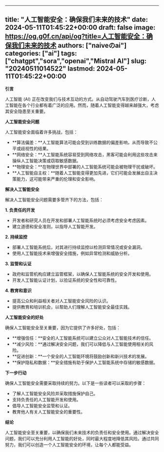 
---
title: "人工智能安全：确保我们未来的技术"
date: 2024-05-11T01:45:22+00:00
draft: false
image: https://og.g0f.cn/api/og?title=人工智能安全：确保我们未来的技术
authors: ["naiveのai"]
categories: ["ai"]
tags: ["chatgpt","sora","openai","Mistral AI"]
slug: "20240511014522"
lastmod: 2024-05-11T01:45:22+00:00
---
**引言**

人工智能 (AI) 正在改变我们与技术互动的方式。从自动驾驶汽车到医疗诊断，人工智能在各个行业都有着广泛的应用。然而，随着人工智能变得越来越强大，考虑其安全隐患至关重要。

**人工智能安全问题**

人工智能安全面临着许多挑战，包括：

* **算法偏差：**人工智能算法可能会受到训练数据的偏差影响，从而导致不公平或歧视性的结果。
* **网络安全：**人工智能系统容易受到网络攻击，黑客可能会利用这些攻击来操纵人工智能决策或窃取敏感数据。
* **物理安全：**在物理世界中部署的人工智能系统可能会被物理干扰或破坏。
* **人工智能自主权：**随着人工智能变得更加先进，它们可能会发展出自主决策能力，这可能带来严重的伦理和安全影响。

**解决人工智能安全**

解决人工智能安全问题需要多管齐下的方法，包括：

**1. 负责任的开发**

* 开发者和研究人员在开发和部署人工智能系统时必须考虑安全考虑因素。
* 建立道德和安全准则，以指导人工智能开发。

**2. 持续监控**

* 部署人工智能系统后，对其进行持续监控以检测异常情况或安全漏洞。
* 使用人工智能技术来增强安全措施，例如异常检测和威胁分析。

**3. 监管和认证**

* 政府和监管机构应建立监管框架，以确保人工智能系统的安全开发和使用。
* 开发人工智能认证计划，以验证系统的安全性和可靠性。

**4. 教育和意识**

* 提高公众和利益相关者对人工智能安全风险的认识。
* 提供教育和培训机会，以帮助人们理解人工智能安全最佳实践。

**人工智能安全的好处**

确保人工智能安全至关重要，因为它提供了许多好处，包括：

* **增强信任：**安全的人工智能系统可以建立公众对人工智能技术的信任。
* **减少风险：**通过解决安全问题，我们可以降低与人工智能使用相关的风险。
* **促进创新：**一个安全的人工智能环境将鼓励创新和新兴技术的发展。
* **保护隐私和数据：**安全措施有助于保护人工智能系统中存储的敏感数据。

**下一步行动**

确保人工智能安全需要采取持续的努力。以下是一些读者可以采取的步骤：

* 了解人工智能安全风险并采取措施保护自己。
* 支持负责任的人工智能开发和使用。
* 倡导人工智能安全监管和认证。
* 教育他人有关人工智能安全的重要性。

**结论**

人工智能安全至关重要，以确保我们未来技术的负责任和安全使用。通过解决安全问题，我们可以充分利用人工智能的好处，同时最大程度地降低其风险。通过共同努力，我们可以创造一个人工智能安全的环境，让每个人都能受益。
